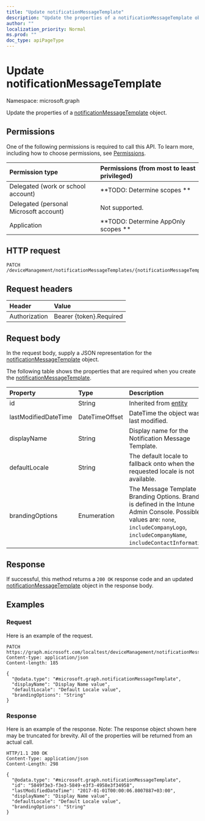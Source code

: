 ```yaml
---
title: "Update notificationMessageTemplate"
description: "Update the properties of a notificationMessageTemplate object."
author: ""
localization_priority: Normal
ms.prod: ""
doc_type: apiPageType
---
```


# Update notificationMessageTemplate

Namespace: microsoft.graph

Update the properties of a [notificationMessageTemplate](../resources/notificationmessagetemplate.md) object.

## Permissions
One of the following permissions is required to call this API. To learn more, including how to choose permissions, see [Permissions](/concepts/permissions-reference.md).

|Permission type|Permissions (from most to least privileged)|
|:---|:---|
|Delegated (work or school account)|**TODO: Determine scopes **|
|Delegated (personal Microsoft account)|Not supported.|
|Application|**TODO: Determine AppOnly scopes **|

## HTTP request
<!-- {
  "blockType": "ignored"
}
-->
``` http
PATCH /deviceManagement/notificationMessageTemplates/{notificationMessageTemplateId}
```

## Request headers
|Header|Value|
|:---|:---|
|Authorization|Bearer {token}.Required|

## Request body
In the request body, supply a JSON representation for the [notificationMessageTemplate](../resources/notificationmessagetemplate.md) object.

The following table shows the properties that are required when you create the [notificationMessageTemplate](../resources/notificationmessagetemplate.md).

|Property|Type|Description|
|:---|:---|:---|
|id|String| Inherited from [entity](../resources/entity.md)|
|lastModifiedDateTime|DateTimeOffset|DateTime the object was last modified.|
|displayName|String|Display name for the Notification Message Template.|
|defaultLocale|String|The default locale to fallback onto when the requested locale is not available.|
|brandingOptions|Enumeration|The Message Template Branding Options. Branding is defined in the Intune Admin Console. Possible values are: `none`, `includeCompanyLogo`, `includeCompanyName`, `includeContactInformation`.|



## Response
If successful, this method returns a `200 OK` response code and an updated [notificationMessageTemplate](../resources/notificationmessagetemplate.md) object in the response body.

## Examples

### Request
Here is an example of the request.
<!-- {
  "blockType": "request",
  "name": "update_notificationmessagetemplate"
}
-->
``` http
PATCH https://graph.microsoft.com/localtest/deviceManagement/notificationMessageTemplates/{notificationMessageTemplateId}
Content-type: application/json
Content-length: 185

{
  "@odata.type": "#microsoft.graph.notificationMessageTemplate",
  "displayName": "Display Name value",
  "defaultLocale": "Default Locale value",
  "brandingOptions": "String"
}
```

### Response
Here is an example of the response. Note: The response object shown here may be truncated for brevity. All of the properties will be returned from an actual call.
<!-- {
  "blockType": "response",
  "truncated": true
}
-->
``` http
HTTP/1.1 200 OK
Content-Type: application/json
Content-Length: 298

{
  "@odata.type": "#microsoft.graph.notificationMessageTemplate",
  "id": "5849f3e3-f3e3-5849-e3f3-4958e3f34958",
  "lastModifiedDateTime": "2017-01-01T00:00:06.8007887+03:00",
  "displayName": "Display Name value",
  "defaultLocale": "Default Locale value",
  "brandingOptions": "String"
}
```

